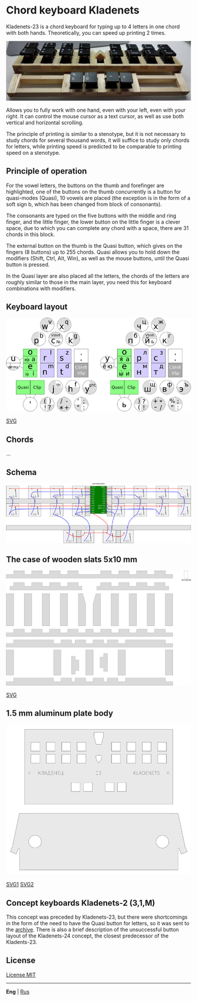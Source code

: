 # Chord keyboard Kladenets

Kladenets-23 is a chord keyboard for typing up to 4 letters in one chord with both hands. Theoretically, you can speed up printing 2 times.

![](photo/kl2-r.jpg)

Allows you to fully work with one hand, even with your left, even with your right. It can control the mouse cursor as a text cursor, as well as use both vertical and horizontal scrolling.

The principle of printing is similar to a stenotype, but it is not necessary to study chords for several thousand words, it will suffice to study only chords for letters, while printing speed is predicted to be comparable to printing speed on a stenotype.

## Principle of operation

For the vowel letters, the buttons on the thumb and forefinger are highlighted, one of the buttons on the thumb concurrently is a button for quasi-modes (Quasi), 10 vowels are placed (the exception is in the form of a soft sign b, which has been changed from block of consonants).

The consonants are typed on the five buttons with the middle and ring finger, and the little finger, the lower button on the little finger is a clever space, due to which you can complete any chord with a space, there are 31 chords in this block.

The external button on the thumb is the Quasi button, which gives on the fingers (8 buttons) up to 255 chords. Quasi allows you to hold down the modifiers (Shift, Ctrl, Alt, Win), as well as the mouse buttons, until the Quasi button is pressed.

In the Quasi layer are also placed all the letters, the chords of the letters are roughly similar to those in the main layer, you need this for keyboard combinations with modifiers.

## Keyboard layout

![](layout/layout.png)

[SVG](layout/layout.svg)

## Chords

...

## Schema

![](schema/schema.png)

## The case of wooden slats 5x10 mm

![](spline/spline.png)

[SVG](spline/spline.svg)

## 1.5 mm aluminum plate body

![](aluminium/kladenets.png)

[SVG1](aluminium/kladenets1.svg)
[SVG2](aluminium/kladenets2.svg)

## Concept keyboards Kladenets-2 (3,1,M)

This concept was preceded by Kladenets-23, but there were shortcomings in the form of the need to have the Quasi button for letters, so it was sent to the [archive](archive/). There is also a brief description of the unsuccessful button layout of the Kladenets-24 concept, the closest predecessor of the Kladents-23.

## License

[License MIT](LICENSE.txt)

---

**Eng** | [Rus](https://ibnteo.github.io/kladenets/ru/)
